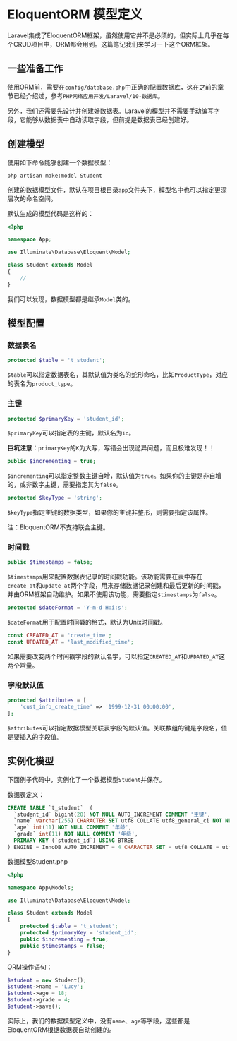 # EloquentORM 模型定义

Laravel集成了EloquentORM框架，虽然使用它并不是必须的，但实际上几乎在每个CRUD项目中，ORM都会用到。这篇笔记我们来学习一下这个ORM框架。

## 一些准备工作

使用ORM前，需要在`config/database.php`中正确的配置数据库，这在之前的章节已经介绍过，参考`PHP网络应用开发/Laravel/10-数据库`。

另外，我们还需要先设计并创建好数据表。Laravel的模型并不需要手动编写字段，它能够从数据表中自动读取字段，但前提是数据表已经创建好。

## 创建模型

使用如下命令能够创建一个数据模型：

```
php artisan make:model Student
```

创建的数据模型文件，默认在项目根目录`app`文件夹下，模型名中也可以指定更深层次的命名空间。

默认生成的模型代码是这样的：

```php
<?php

namespace App;

use Illuminate\Database\Eloquent\Model;

class Student extends Model
{
    //
}
```

我们可以发现，数据模型都是继承`Model`类的。

## 模型配置

### 数据表名

```php
protected $table = 't_student';
```

`$table`可以指定数据表名，其默认值为类名的蛇形命名，比如`ProductType`，对应的表名为`product_type`。

### 主键

```php
protected $primaryKey = 'student_id';
```

`$primaryKey`可以指定表的主键，默认名为`id`。

**巨坑注意**：`primaryKey`的`K`为大写，写错会出现诡异问题，而且极难发现！！

```php
public $incrementing = true;
```

`$incrementing`可以指定整数主键自增，默认值为`true`。如果你的主键是非自增的，或非数字主键，需要指定其为`false`。

```php
protected $keyType = 'string';
```

`$keyType`指定主键的数据类型，如果你的主键非整形，则需要指定该属性。

注：EloquentORM不支持联合主键。

### 时间戳

```php
public $timestamps = false;
```

`$timestamps`用来配置数据表记录的时间戳功能。该功能需要在表中存在`create_at`和`update_at`两个字段，用来存储数据记录创建和最后更新的时间戳，并由ORM框架自动维护。如果不使用该功能，需要指定`$timestamps`为`false`。

```php
protected $dateFormat = 'Y-m-d H:i:s';
```

`$dateFormat`用于配置时间戳的格式，默认为Unix时间戳。

```php
const CREATED_AT = 'create_time';
const UPDATED_AT = 'last_modified_time';
```

如果需要改变两个时间戳字段的默认名字，可以指定`CREATED_AT`和`UPDATED_AT`这两个常量。

### 字段默认值

```php
protected $attributes = [
    'cust_info_create_time' => '1999-12-31 00:00:00',
];
```

`$attributes`可以指定数据模型关联表字段的默认值。关联数组的键是字段名，值是要插入的字段值。

## 实例化模型

下面例子代码中，实例化了一个数据模型`Student`并保存。

数据表定义：
```sql
CREATE TABLE `t_student`  (
  `student_id` bigint(20) NOT NULL AUTO_INCREMENT COMMENT '主键',
  `name` varchar(255) CHARACTER SET utf8 COLLATE utf8_general_ci NOT NULL COMMENT '名字',
  `age` int(11) NOT NULL COMMENT '年龄',
  `grade` int(11) NOT NULL COMMENT '年级',
  PRIMARY KEY (`student_id`) USING BTREE
) ENGINE = InnoDB AUTO_INCREMENT = 4 CHARACTER SET = utf8 COLLATE = utf8_general_ci ROW_FORMAT = Dynamic;
```

数据模型Student.php
```php
<?php

namespace App\Models;

use Illuminate\Database\Eloquent\Model;

class Student extends Model
{
    protected $table = 't_student';
    protected $primaryKey = 'student_id';
    public $incrementing = true;
    public $timestamps = false;
}
```

ORM操作语句：
```php
$student = new Student();
$student->name = 'Lucy';
$student->age = 18;
$student->grade = 4;
$student->save();
```

实际上，我们的数据模型定义中，没有`name`、`age`等字段，这些都是EloquentORM根据数据表自动创建的。
